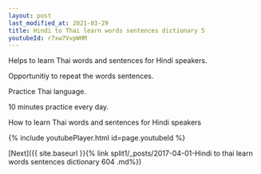 ```yaml
---
layout: post
last_modified_at: 2021-03-29
title: Hindi to Thai learn words sentences dictionary 5 
youtubeId: r7xw7VvpWHM
---
```

 
 
Helps to learn Thai words and sentences for Hindi speakers.

Opportunitiy to repeat the words sentences. 

Practice Thai language. 
 
10 minutes practice every day. 
 
How to learn Thai words and sentences for Hindi speakers 
 
{% include youtubePlayer.html id=page.youtubeId %}
 
 
[Next]({{ site.baseurl }}{% link  split1/_posts/2017-04-01-Hindi to thai learn words sentences dictionary 604 .md%})
 
